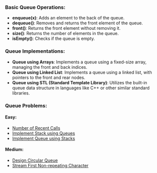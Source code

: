 ### Basic Queue Operations:
- **enqueue(x)**: Adds an element to the back of the queue.
- **dequeue()**: Removes and returns the front element of the queue.
- **front()**: Returns the front element without removing it.
- **size()**: Returns the number of elements in the queue.
- **isEmpty()**: Checks if the queue is empty.

### Queue Implementations:
- **Queue using Arrays**: Implements a queue using a fixed-size array, managing the front and back indices.
- **Queue using Linked List**: Implements a queue using a linked list, with pointers to the front and rear nodes.
- **Queue using STL (Standard Template Library)**: Utilizes the built-in queue data structure in languages like C++ or other similar standard libraries.

### Queue Problems:
#### Easy:
- [Number of Recent Calls](https://leetcode.com/problems/number-of-recent-calls/description/)
- [Implement Stack using Queues](https://leetcode.com/problems/implement-stack-using-queues/description/)
- [Implement Queue using Stacks](https://leetcode.com/problems/implement-queue-using-stacks/description/)
#### Medium:
- [Design Circular Queue](https://leetcode.com/problems/design-circular-queue/description/)
- [Stream First Non-repeating Character](https://www.geeksforgeeks.org/problems/first-non-repeating-character-in-a-stream1216/1)